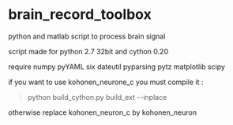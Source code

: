 brain_record_toolbox
====================

python and matlab script to process brain signal

script made for python 2.7 32bit and cython 0.20

require numpy pyYAML six dateutil pyparsing pytz matplotlib scipy

if you want to use kohonen_neurone_c you must compile it :
>python build_cython.py build_ext --inplace

otherwise replace kohonen_neuron_c by kohonen_neuron
